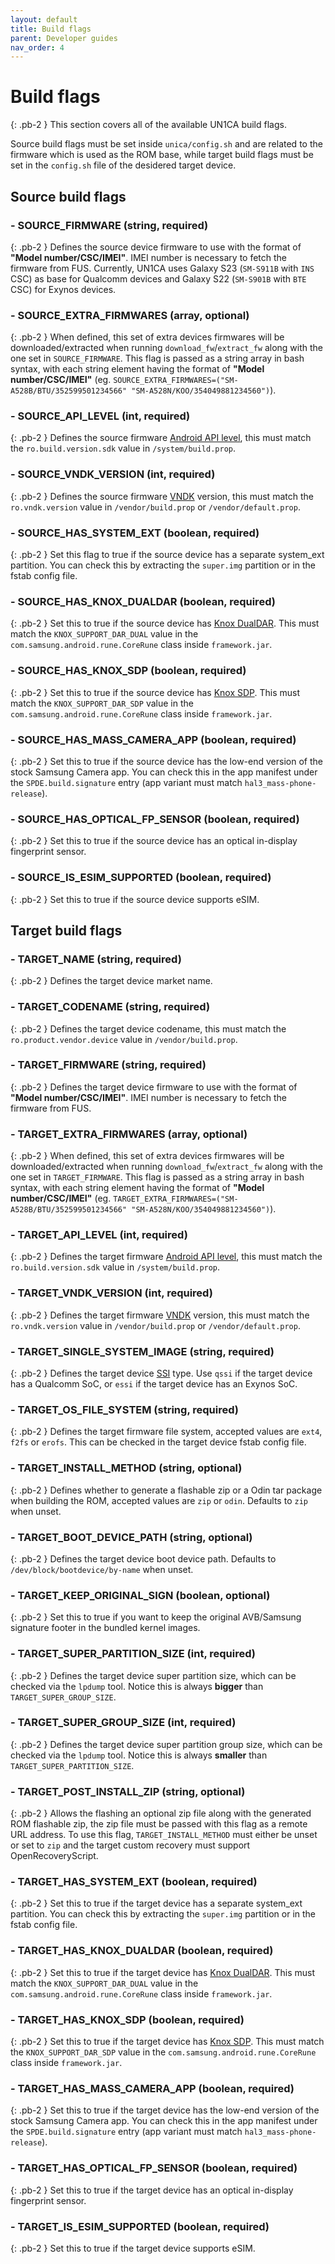 ```yaml
---
layout: default
title: Build flags
parent: Developer guides
nav_order: 4
---
```


# Build flags
{: .pb-2 }
This section covers all of the available UN1CA build flags.

Source build flags must be set inside `unica/config.sh` and are related to the firmware which is used as the ROM base, while target build flags must be set in the `config.sh` file of the desidered target device.

## Source build flags

### - **SOURCE_FIRMWARE** (string, required)
{: .pb-2 }
Defines the source device firmware to use with the format of **"Model number/CSC/IMEI"**. IMEI number is necessary to fetch the firmware from FUS.
Currently, UN1CA uses Galaxy S23 (`SM-S911B` with `INS` CSC) as base for Qualcomm devices and Galaxy S22 (`SM-S901B` with `BTE` CSC) for Exynos devices.

### - **SOURCE_EXTRA_FIRMWARES** (array, optional)
{: .pb-2 }
When defined, this set of extra devices firmwares will be downloaded/extracted when running `download_fw`/`extract_fw` along with the one set in `SOURCE_FIRMWARE`.
This flag is passed as a string array in bash syntax, with each string element having the format of **"Model number/CSC/IMEI"** (eg. `SOURCE_EXTRA_FIRMWARES=("SM-A528B/BTU/352599501234566" "SM-A528N/KOO/354049881234560")`).

### - **SOURCE_API_LEVEL** (int, required)
{: .pb-2 }
Defines the source firmware [Android API level](https://developer.android.com/tools/releases/platforms), this must match the `ro.build.version.sdk` value in `/system/build.prop`.

### - **SOURCE_VNDK_VERSION** (int, required)
{: .pb-2 }
Defines the source firmware [VNDK](https://source.android.com/docs/core/architecture/vndk) version, this must match the `ro.vndk.version` value in `/vendor/build.prop` or `/vendor/default.prop`.

### - **SOURCE_HAS_SYSTEM_EXT** (boolean, required)
{: .pb-2 }
Set this flag to true if the source device has a separate system_ext partition. You can check this by extracting the `super.img` partition or in the fstab config file.

### - **SOURCE_HAS_KNOX_DUALDAR** (boolean, required)
{: .pb-2 }
Set this to true if the source device has [Knox DualDAR](https://docs.samsungknox.com/admin/fundamentals/whitepaper/app-and-data-protection/dualdar-encryption/).
This must match the `KNOX_SUPPORT_DAR_DUAL` value in the `com.samsung.android.rune.CoreRune` class inside `framework.jar`.

### - **SOURCE_HAS_KNOX_SDP** (boolean, required)
{: .pb-2 }
Set this to true if the source device has [Knox SDP](https://docs.samsungknox.com/admin/fundamentals/whitepaper/core-platform-security/sensitive-data-protection/).
This must match the `KNOX_SUPPORT_DAR_SDP` value in the `com.samsung.android.rune.CoreRune` class inside `framework.jar`.

### - **SOURCE_HAS_MASS_CAMERA_APP** (boolean, required)
{: .pb-2 }
Set this to true if the source device has the low-end version of the stock Samsung Camera app. You can check this in the app manifest under the `SPDE.build.signature` entry (app variant must match `hal3_mass-phone-release`).

### - **SOURCE_HAS_OPTICAL_FP_SENSOR** (boolean, required)
{: .pb-2 }
Set this to true if the source device has an optical in-display fingerprint sensor.

### - **SOURCE_IS_ESIM_SUPPORTED** (boolean, required)
{: .pb-2 }
Set this to true if the source device supports eSIM.

## Target build flags

### - **TARGET_NAME** (string, required)
{: .pb-2 }
Defines the target device market name.

### - **TARGET_CODENAME** (string, required)
{: .pb-2 }
Defines the target device codename, this must match the `ro.product.vendor.device` value in `/vendor/build.prop`.

### - **TARGET_FIRMWARE** (string, required)
{: .pb-2 }
Defines the target device firmware to use with the format of **"Model number/CSC/IMEI"**. IMEI number is necessary to fetch the firmware from FUS.

### - **TARGET_EXTRA_FIRMWARES** (array, optional)
{: .pb-2 }
When defined, this set of extra devices firmwares will be downloaded/extracted when running `download_fw`/`extract_fw` along with the one set in `TARGET_FIRMWARE`.
This flag is passed as a string array in bash syntax, with each string element having the format of **"Model number/CSC/IMEI"** (eg. `TARGET_EXTRA_FIRMWARES=("SM-A528B/BTU/352599501234566" "SM-A528N/KOO/354049881234560")`).

### - **TARGET_API_LEVEL** (int, required)
{: .pb-2 }
Defines the target firmware [Android API level](https://developer.android.com/tools/releases/platforms), this must match the `ro.build.version.sdk` value in `/system/build.prop`.

### - **TARGET_VNDK_VERSION** (int, required)
{: .pb-2 }
Defines the target firmware [VNDK](https://source.android.com/docs/core/architecture/vndk) version, this must match the `ro.vndk.version` value in `/vendor/build.prop` or `/vendor/default.prop`.

### - **TARGET_SINGLE_SYSTEM_IMAGE** (string, required)
{: .pb-2 }
Defines the target device [SSI](https://source.android.com/docs/core/architecture/partitions/shared-system-image) type. Use `qssi` if the target device has a Qualcomm SoC, or `essi` if the target device has an Exynos SoC.

### - **TARGET_OS_FILE_SYSTEM** (string, required)
{: .pb-2 }
Defines the target firmware file system, accepted values are `ext4`, `f2fs` or `erofs`. This can be checked in the target device fstab config file.

### - **TARGET_INSTALL_METHOD** (string, optional)
{: .pb-2 }
Defines whether to generate a flashable zip or a Odin tar package when building the ROM, accepted values are `zip` or `odin`. Defaults to `zip` when unset.

### - **TARGET_BOOT_DEVICE_PATH** (string, optional)
{: .pb-2 }
Defines the target device boot device path. Defaults to `/dev/block/bootdevice/by-name` when unset.

### - **TARGET_KEEP_ORIGINAL_SIGN** (boolean, optional)
{: .pb-2 }
Set this to true if you want to keep the original AVB/Samsung signature footer in the bundled kernel images.

### - **TARGET_SUPER_PARTITION_SIZE** (int, required)
{: .pb-2 }
Defines the target device super partition size, which can be checked via the `lpdump` tool. Notice this is always **bigger** than `TARGET_SUPER_GROUP_SIZE`.

### - **TARGET_SUPER_GROUP_SIZE** (int, required)
{: .pb-2 }
Defines the target device super partition group size, which can be checked via the `lpdump` tool. Notice this is always **smaller** than `TARGET_SUPER_PARTITION_SIZE`.

### - **TARGET_POST_INSTALL_ZIP** (string, optional)
{: .pb-2 }
Allows the flashing an optional zip file along with the generated ROM flashable zip, the zip file must be passed with this flag as a remote URL address.
To use this flag, `TARGET_INSTALL_METHOD` must either be unset or set to `zip` and the target custom recovery must support OpenRecoveryScript.

### - **TARGET_HAS_SYSTEM_EXT** (boolean, required)
{: .pb-2 }
Set this to true if the target device has a separate system_ext partition. You can check this by extracting the `super.img` partition or in the fstab config file.

### - **TARGET_HAS_KNOX_DUALDAR** (boolean, required)
{: .pb-2 }
Set this to true if the target device has [Knox DualDAR](https://docs.samsungknox.com/admin/fundamentals/whitepaper/app-and-data-protection/dualdar-encryption/).
This must match the `KNOX_SUPPORT_DAR_DUAL` value in the `com.samsung.android.rune.CoreRune` class inside `framework.jar`.

### - **TARGET_HAS_KNOX_SDP** (boolean, required)
{: .pb-2 }
Set this to true if the target device has [Knox SDP](https://docs.samsungknox.com/admin/fundamentals/whitepaper/core-platform-security/sensitive-data-protection/).
This must match the `KNOX_SUPPORT_DAR_SDP` value in the `com.samsung.android.rune.CoreRune` class inside `framework.jar`.

### - **TARGET_HAS_MASS_CAMERA_APP** (boolean, required)
{: .pb-2 }
Set this to true if the target device has the low-end version of the stock Samsung Camera app. You can check this in the app manifest under the `SPDE.build.signature` entry (app variant must match `hal3_mass-phone-release`).

### - **TARGET_HAS_OPTICAL_FP_SENSOR** (boolean, required)
{: .pb-2 }
Set this to true if the target device has an optical in-display fingerprint sensor.

### - **TARGET_IS_ESIM_SUPPORTED** (boolean, required)
{: .pb-2 }
Set this to true if the target device supports eSIM.
